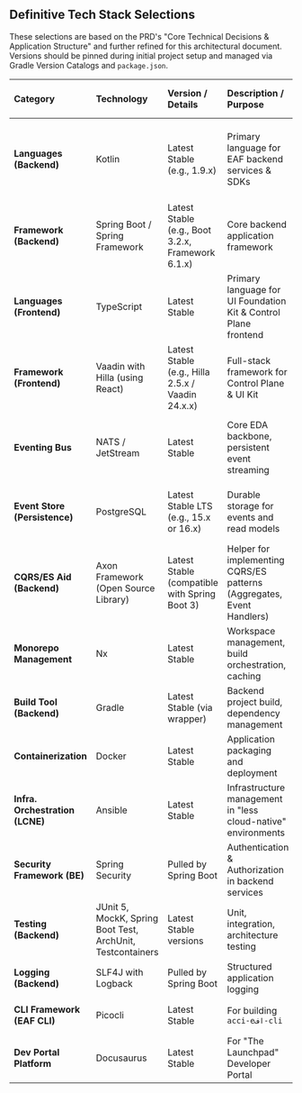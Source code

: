 ## Definitive Tech Stack Selections

These selections are based on the PRD's \"Core Technical Decisions & Application Structure\" and further refined for this architectural document. Versions should be pinned during initial project setup and managed via Gradle Version Catalogs and `package.json`.

| Category                       | Technology                                      | Version / Details                                  | Description / Purpose                                                                    | Justification (Primary from PRD/Brief)                                                                 |
| :----------------------------- | :---------------------------------------------- | :------------------------------------------------- | :--------------------------------------------------------------------------------------- | :--------------------------------------------------------------------------------------------------- |
| **Languages (Backend)** | Kotlin                                          | Latest Stable (e.g., 1.9.x)                        | Primary language for EAF backend services & SDKs                                         | Modern, concise, strong JVM ecosystem, Spring integration, `ppc64le` support     |
| **Framework (Backend)** | Spring Boot / Spring Framework                  | Latest Stable (e.g., Boot 3.2.x, Framework 6.1.x)  | Core backend application framework                                                       | Robust, comprehensive, large ecosystem, good Kotlin support            |
| **Languages (Frontend)** | TypeScript                                      | Latest Stable                                      | Primary language for UI Foundation Kit & Control Plane frontend                          | Type safety, aligns with Hilla's generated code                                                      |
| **Framework (Frontend)** | Vaadin with Hilla (using React)                 | Latest Stable (e.g., Hilla 2.5.x / Vaadin 24.x.x)  | Full-stack framework for Control Plane & UI Kit                                          | Chosen UI Framework. Simplifies client-server, type-safe                 |
| **Eventing Bus** | NATS / JetStream                                | Latest Stable                                      | Core EDA backbone, persistent event streaming                                            | Performance, simplicity, multi-tenancy primitives, `ppc64le` compat. |
| **Event Store (Persistence)** | PostgreSQL                                      | Latest Stable LTS (e.g., 15.x or 16.x)             | Durable storage for events and read models                                               | Reliability, ACID, familiarity, JSONB, `ppc64le` support            |
| **CQRS/ES Aid (Backend)** | Axon Framework (Open Source Library)            | Latest Stable (compatible with Spring Boot 3)      | Helper for implementing CQRS/ES patterns (Aggregates, Event Handlers)                      | Reduces boilerplate for CQRS/ES                                     |
| **Monorepo Management** | Nx                                              | Latest Stable                                      | Workspace management, build orchestration, caching                                       | Multi-language support, affected commands, dep graph                 |
| **Build Tool (Backend)** | Gradle                                          | Latest Stable (via wrapper)                        | Backend project build, dependency management                                             | Flexible, Kotlin DSL, Nx integration |
| **Containerization** | Docker                                          | Latest Stable                                      | Application packaging and deployment                                                     | Standardization, portability                                          |
| **Infra. Orchestration (LCNE)**| Ansible                                         | Latest Stable                                      | Infrastructure management in \"less cloud-native\" environments                           | Requirement from Brief                                               |
| **Security Framework (BE)** | Spring Security                                 | Pulled by Spring Boot                              | Authentication & Authorization in backend services                                       | Standard, robust, integrates with Spring Boot                                                      |
| **Testing (Backend)** | JUnit 5, MockK, Spring Boot Test, ArchUnit, Testcontainers | Latest Stable versions                             | Unit, integration, architecture testing                                                  | TDD support, robust testing |
| **Logging (Backend)** | SLF4J with Logback                              | Pulled by Spring Boot                              | Structured application logging                                                           | Standard with Spring Boot, configurable|
| **CLI Framework (EAF CLI)** | Picocli                                         | Latest Stable                                      | For building `acci-eاف-cli`                                                              | Mature Java/Kotlin CLI framework|
| **Dev Portal Platform** | Docusaurus                                      | Latest Stable                                      | For \"The Launchpad\" Developer Portal                                                     | Favored in MVP Scope                                            |
